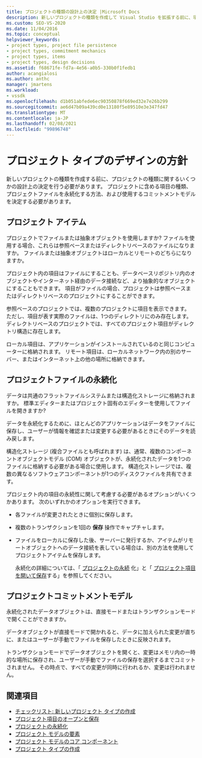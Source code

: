 ```yaml
---
title: プロジェクトの種類の設計上の決定 |Microsoft Docs
description: 新しいプロジェクトの種類を作成して Visual Studio を拡張する前に、項目、プロジェクトファイルの永続化、およびコミットメント整備士の設計に関する決定事項について説明します。
ms.custom: SEO-VS-2020
ms.date: 11/04/2016
ms.topic: conceptual
helpviewer_keywords:
- project types, project file persistence
- project types, commitment mechanics
- project types, items
- project types, design decisions
ms.assetid: f68671fe-fd7a-4e56-a0b5-330b0f1fedb1
author: acangialosi
ms.author: anthc
manager: jmartens
ms.workload:
- vssdk
ms.openlocfilehash: d1b051abfede6ec90350878f669ed32e7e26b299
ms.sourcegitcommit: ae6d47b09a439cd0e13180f5e89510e3e347fd47
ms.translationtype: MT
ms.contentlocale: ja-JP
ms.lasthandoff: 02/08/2021
ms.locfileid: "99896748"
---
```

# <a name="project-type-design-decisions"></a>プロジェクト タイプのデザインの方針
新しいプロジェクトの種類を作成する前に、プロジェクトの種類に関するいくつかの設計上の決定を行う必要があります。 プロジェクトに含める項目の種類、プロジェクトファイルを永続化する方法、および使用するコミットメントモデルを決定する必要があります。

## <a name="project-items"></a>プロジェクト アイテム
 プロジェクトでファイルまたは抽象オブジェクトを使用しますか? ファイルを使用する場合、これらは参照ベースまたはディレクトリベースのファイルになりますか。 ファイルまたは抽象オブジェクトはローカルとリモートのどちらになりますか。

 プロジェクト内の項目はファイルにすることも、データベースリポジトリ内のオブジェクトやインターネット経由のデータ接続など、より抽象的なオブジェクトにすることもできます。 項目がファイルの場合、プロジェクトは参照ベースまたはディレクトリベースのプロジェクトにすることができます。

 参照ベースのプロジェクトでは、複数のプロジェクトに項目を表示できます。 ただし、項目が表す実際のファイルは、1つのディレクトリにのみ存在します。 ディレクトリベースのプロジェクトでは、すべてのプロジェクト項目がディレクトリ構造に存在します。

 ローカル項目は、アプリケーションがインストールされているのと同じコンピューターに格納されます。 リモート項目は、ローカルネットワーク内の別のサーバー、またはインターネット上の他の場所に格納できます。

## <a name="project-file-persistence"></a>プロジェクトファイルの永続化
 データは共通のフラットファイルシステムまたは構造化ストレージに格納されますか。 標準エディターまたはプロジェクト固有のエディターを使用してファイルを開きますか?

 データを永続化するために、ほとんどのアプリケーションはデータをファイルに保存し、ユーザーが情報を確認または変更する必要があるときにそのデータを読み戻します。

 構造化ストレージ (複合ファイルとも呼ばれます) は、通常、複数のコンポーネントオブジェクトモデル (COM) オブジェクトが、永続化されたデータを1つのファイルに格納する必要がある場合に使用します。 構造化ストレージでは、複数の異なるソフトウェアコンポーネントが1つのディスクファイルを共有できます。

 プロジェクト内の項目の永続性に関して考慮する必要があるオプションがいくつかあります。 次のいずれかのオプションを実行できます。

- 各ファイルが変更されたときに個別に保存します。

- 複数のトランザクションを1回の **保存** 操作でキャプチャします。

- ファイルをローカルに保存した後、サーバーに発行するか、アイテムがリモートオブジェクトへのデータ接続を表している場合は、別の方法を使用してプロジェクトアイテムを保存します。

  永続化の詳細については、「 [プロジェクトの永続](../../extensibility/internals/project-persistence.md) 化」と「 [プロジェクト項目を開いて保存](../../extensibility/internals/opening-and-saving-project-items.md)する」を参照してください。

## <a name="project-commitment-model"></a>プロジェクトコミットメントモデル
 永続化されたデータオブジェクトは、直接モードまたはトランザクションモードで開くことができますか。

 データオブジェクトが直接モードで開かれると、データに加えられた変更が直ちに、またはユーザーが手動でファイルを保存したときに反映されます。

 トランザクションモードでデータオブジェクトを開くと、変更はメモリ内の一時的な場所に保存され、ユーザーが手動でファイルの保存を選択するまでコミットされません。 その時点で、すべての変更が同時に行われるか、変更は行われません。

## <a name="see-also"></a>関連項目
- [チェックリスト: 新しいプロジェクト タイプの作成](../../extensibility/internals/checklist-creating-new-project-types.md)
- [プロジェクト項目のオープンと保存](../../extensibility/internals/opening-and-saving-project-items.md)
- [プロジェクトの永続化](../../extensibility/internals/project-persistence.md)
- [プロジェクト モデルの要素](../../extensibility/internals/elements-of-a-project-model.md)
- [プロジェクト モデルのコア コンポーネント](../../extensibility/internals/project-model-core-components.md)
- [プロジェクト タイプの作成](../../extensibility/internals/creating-project-types.md)
